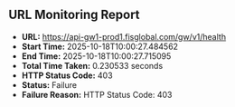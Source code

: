 ## URL Monitoring Report

- **URL:** https://api-gw1-prod1.fisglobal.com/gw/v1/health
- **Start Time:** 2025-10-18T10:00:27.484562
- **End Time:** 2025-10-18T10:00:27.715095
- **Total Time Taken:** 0.230533 seconds
- **HTTP Status Code:** 403
- **Status:** Failure
- **Failure Reason:** HTTP Status Code: 403
